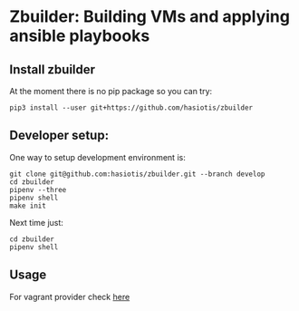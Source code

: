 # Zbuilder: Building VMs and applying ansible playbooks


## Install zbuilder

At the moment there is no pip package so you can try:
```
pip3 install --user git+https://github.com/hasiotis/zbuilder
```

## Developer setup:

One way to setup development environment is:

``` shell
git clone git@github.com:hasiotis/zbuilder.git --branch develop
cd zbuilder
pipenv --three
pipenv shell
make init
```

Next time just:

``` shell
cd zbuilder
pipenv shell
```

## Usage

For vagrant provider check [here](docs/Vagrant.md)
